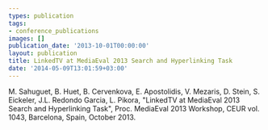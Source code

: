 ```yaml
---
types: publication
tags:
- conference_publications
images: []
publication_date: '2013-10-01T00:00:00'
layout: publication
title: LinkedTV at MediaEval 2013 Search and Hyperlinking Task
date: '2014-05-09T13:01:59+03:00'
---
```

M. Sahuguet, B. Huet, B. Cervenkova, E. Apostolidis, V. Mezaris, D. Stein, S. Eickeler, J.L. Redondo Garcia, L. Pikora, "LinkedTV at MediaEval 2013 Search and Hyperlinking Task", Proc. MediaEval 2013 Workshop, CEUR vol. 1043, Barcelona, Spain, October 2013.
